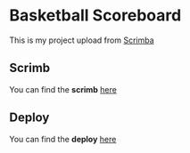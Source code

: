 # Basketball Scoreboard

This is my project upload from [Scrimba](https://scrimba.com)

## Scrimb

You can find the **scrimb** [here](https://scrimba.com/scrim/coea54c72b8a98e864384de92)

## Deploy

You can find the **deploy** [here](https://basketball-scoreboard.paulaabro.com)
